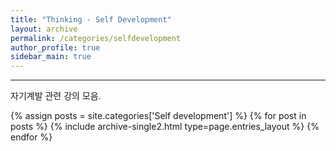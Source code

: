 ```yaml
---
title: "Thinking - Self Development"
layout: archive
permalink: /categories/selfdevelopment
author_profile: true
sidebar_main: true
---
```


<!-- 공백이 포함되어 있는 카테고리 이름의 경우 site.categories['a b c'] 이런식으로! -->

***


자기계발 관련 강의 모음.


{% assign posts = site.categories['Self development'] %}
{% for post in posts %} {% include archive-single2.html type=page.entries_layout %} {% endfor %}

